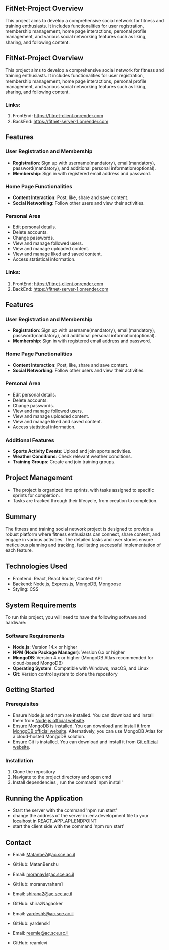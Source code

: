 
## FitNet-Project Overview

This project aims to develop a comprehensive social network for fitness and training enthusiasts. It includes functionalities for user registration, membership management, home page interactions, personal profile management, and various social networking features such as liking, sharing, and following content.

## FitNet-Project Overview

This project aims to develop a comprehensive social network for fitness and training enthusiasts. It includes functionalities for user registration, membership management, home page interactions, personal profile management, and various social networking features such as liking, sharing, and following content.

### Links:
1. FrontEnd: https://fitnet-client.onrender.com
2. BackEnd: https://fitnet-server-1.onrender.com

## Features

### User Registration and Membership
- **Registration**: Sign up with username(mandatory), email(mandatory), password(mandatory), and additional personal information(optional).
- **Membership**: Sign in with registered email address and password.

### Home Page Functionalities
- **Content Interaction**: Post, like, share and save content.
- **Social Networking**: Follow other users and view their activities.

### Personal Area
- Edit personal details.
- Delete accounts.
- Change passwords.
- View and manage followed users.
- View and manage uploaded content.
- View and manage liked and saved content.
- Access statistical information.
### Links:
1. FrontEnd: https://fitnet-client.onrender.com
2. BackEnd: https://fitnet-server-1.onrender.com

## Features

### User Registration and Membership
- **Registration**: Sign up with username(mandatory), email(mandatory), password(mandatory), and additional personal information(optional).
- **Membership**: Sign in with registered email address and password.

### Home Page Functionalities
- **Content Interaction**: Post, like, share and save content.
- **Social Networking**: Follow other users and view their activities.

### Personal Area
- Edit personal details.
- Delete accounts.
- Change passwords.
- View and manage followed users.
- View and manage uploaded content.
- View and manage liked and saved content.
- Access statistical information.

### Additional Features
- **Sports Activity Events**: Upload and join sports activities.
- **Weather Conditions**: Check relevant weather conditions.
- **Training Groups**: Create and join training groups.


## Project Management
- The project is organized into sprints, with tasks assigned to specific sprints for completion.
- Tasks are tracked through their lifecycle, from creation to completion.

## Summary

The fitness and training social network project is designed to provide a robust platform where fitness enthusiasts can connect, share content, and engage in various activities. The detailed tasks and user stories ensure meticulous planning and tracking, facilitating successful implementation of each feature.


## Technologies Used

- Frontend: React, React Router, Context API
- Backend: Node.js, Express.js, MongoDB, Mongoose
- Styling: CSS

## System Requirements

To run this project, you will need to have the following software and hardware:

### Software Requirements

- **Node.js**: Version 14.x or higher
- **NPM (Node Package Manager)**: Version 6.x or higher
- **MongoDB**: Version 4.x or higher (MongoDB Atlas recommended for cloud-based MongoDB)
- **Operating System**: Compatible with Windows, macOS, and Linux
- **Git**: Version control system to clone the repository

## Getting Started

### Prerequisites

- Ensure Node.js and npm are installed. You can download and install them from [Node.js official website](https://nodejs.org/).
- Ensure MongoDB is installed. You can download and install it from [MongoDB official website](https://www.mongodb.com/try/download/community). Alternatively, you can use MongoDB Atlas for a cloud-hosted MongoDB solution.
- Ensure Git is installed. You can download and install it from [Git official website](https://git-scm.com/).

### Installation
1. Clone the repository
2. Navigate to the project directory and open cmd
3. Install dependencies , run the command 'npm install'


## Running the Application
- Start the server with the command 'npm run start'
- change the address of the server in .env.development file to your localhost in REACT_APP_API_ENDPOINT
- start the client side with the command 'npm run start' 

## Contact


- Email: Matanbe7@ac.sce.ac.il
- GitHub: MatanBenshu

- Email: moranav1@ac.sce.ac.il
- GitHub: moranavraham1

- Email: shirana2@ac.sce.ac.il
- GitHub: shirazNagaoker

- Email: yardesh5@ac.sce.ac.il
- GitHub: yardensk1

- Email: reemle@ac.sce.ac.il
- GitHub: reamlevi



